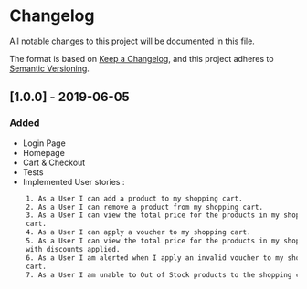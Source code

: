 # Changelog
All notable changes to this project will be documented in this file.

The format is based on [Keep a Changelog](https://keepachangelog.com/en/1.0.0/),
and this project adheres to [Semantic Versioning](https://semver.org/spec/v2.0.0.html).

## [1.0.0] - 2019-06-05
### Added
- Login Page
- Homepage
- Cart & Checkout
- Tests
- Implemented User stories :  
```bash
    1. As a User I can add a product to my shopping cart.
    2. As a User I can remove a product from my shopping cart.
    3. As a User I can view the total price for the products in my shopping
    cart.
    4. As a User I can apply a voucher to my shopping cart.
    5. As a User I can view the total price for the products in my shopping cart
    with discounts applied.
    6. As a User I am alerted when I apply an invalid voucher to my shopping
    cart.
    7. As a User I am unable to Out of Stock products to the shopping cart.
```




